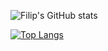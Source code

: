 ![Filip's GitHub stats](https://github-readme-stats.vercel.app/api?username=mucnjakf&count_private=true&show_icons=true&theme=github_dark)

[![Top Langs](https://github-readme-stats.vercel.app/api/top-langs/?username=anuraghazra)](https://github.com/anuraghazra/github-readme-stats)
